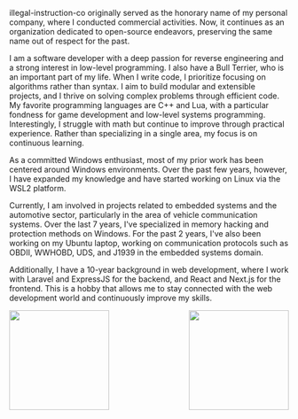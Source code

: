 illegal-instruction-co originally served as the honorary name of my personal company, 
where I conducted commercial activities. Now, it continues as an organization dedicated to 
open-source endeavors, preserving the same name out of respect for the past.

I am a software developer with a deep passion for reverse engineering and a strong interest 
in low-level programming. I also have a Bull Terrier, who is an important part of my life. 
When I write code, I prioritize focusing on algorithms rather than syntax. I aim to build modular
and extensible projects, and I thrive on solving complex problems through efficient code. 
My favorite programming languages are C++ and Lua, with a particular fondness for game development 
and low-level systems programming. Interestingly, I struggle with math but continue to improve through practical experience. Rather than specializing in a single area, my focus is on continuous learning.

As a committed Windows enthusiast, most of my prior work has been centered around Windows environments. 
Over the past few years, however, I have expanded my knowledge and have started working on Linux via the WSL2 platform.

Currently, I am involved in projects related to embedded systems and the automotive sector, particularly 
in the area of vehicle communication systems. Over the last 7 years, I've specialized in memory hacking and 
protection methods on Windows. For the past 2 years, I've also been working on my Ubuntu laptop, working on communication 
protocols such as OBDII, WWHOBD, UDS, and J1939 in the embedded systems domain.

Additionally, I have a 10-year background in web development, where I work with Laravel and ExpressJS for the backend, 
and React and Next.js for the frontend. This is a hobby that allows me to stay connected with the web development world 
and continuously improve my skills.

<div>
  <img height="180em" src="https://github-readme-stats.vercel.app/api?username=illegal-instruction-co&show_icons=true&theme=dracula&include_all_commits=true&count_private=true"/>
  <img align="right" height="180em" src="https://github-readme-stats.vercel.app/api/top-langs/?username=illegal-instruction-co&layout=compact&langs_count=7&theme=dracula"/>
</div>

